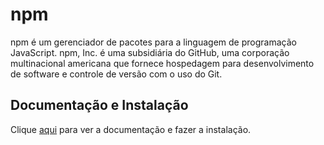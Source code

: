 # npm

npm é um gerenciador de pacotes para a linguagem de programação JavaScript. npm, Inc. é uma subsidiária do GitHub, uma corporação multinacional americana que fornece hospedagem para desenvolvimento de software e controle de versão com o uso do Git.

## Documentação e Instalação

Clique [aqui](https://www.npmjs.com) para ver a documentação e fazer a instalação.